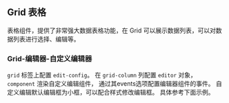 <div class="demo-header">
<p class="overviewicon">
  <span class="wapi-list-form"/>
</p>

## Grid 表格

<nova-uxlink widget-name="Grid"></nova-uxlink>

表格组件，提供了非常强大数据表格功能，在 Grid 可以展示数据列表，可以对数据列表进行选择、编辑等。
</div>

### Grid-编辑器-自定义编辑器

`grid` 标签上配置 `edit-config`。
在 `grid-column` 列配置 `editor` 对象， `component` 渲染自定义编辑组件， 通过其events选项配置编辑器组件的事件。
自定义编辑默认编辑框为小框，可以配合样式修改编辑框。
具体参考下面示例。

<nova-demo-view link="grid/news/editor-events"></nova-demo-view>

<br>
